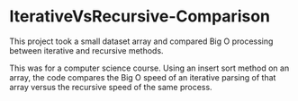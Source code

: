 # IterativeVsRecursive-Comparison
This project took a small dataset array and compared Big O processing between iterative and recursive methods.

This was for a computer science course. Using an insert sort method on an array, the code compares the Big O speed
of an iterative parsing of that array versus the recursive speed of the same process.
